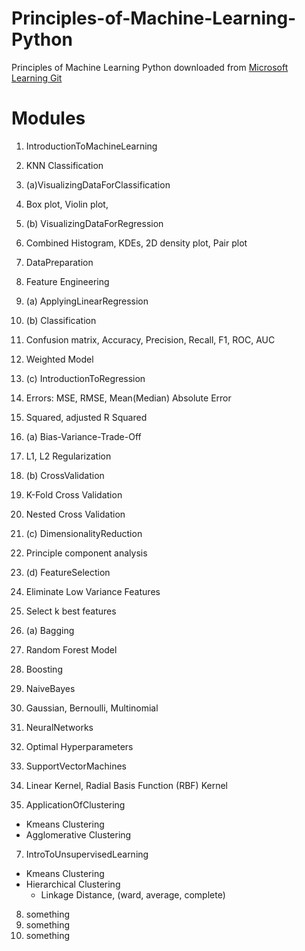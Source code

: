 # Principles-of-Machine-Learning-Python
Principles of Machine Learning Python
downloaded from [Microsoft Learning Git](https://github.com/MicrosoftLearning/Principles-of-Machine-Learning-Python)

# Modules
1.  IntroductionToMachineLearning
  1. KNN Classification

2.  (a)VisualizingDataForClassification
  1. Box plot, Violin plot, 
2.  (b) VisualizingDataForRegression
  2. Combined Histogram, KDEs, 2D density plot, Pair plot
3.  DataPreparation

  1. Feature Engineering
4.  (a) ApplyingLinearRegression
4.  (b) Classification
  1. Confusion matrix, Accuracy, Precision, Recall, F1, ROC, AUC
  2. Weighted Model
4.  (c) IntroductionToRegression
  1. Errors: MSE, RMSE, Mean(Median) Absolute Error
   2. Squared, adjusted R Squared
5.  (a) Bias-Variance-Trade-Off
  1. L1, L2 Regularization
5.  (b) CrossValidation
  1. K-Fold Cross Validation
  2. Nested Cross Validation
5.  (c) DimensionalityReduction
  1. Principle component analysis
5.  (d) FeatureSelection
  1. Eliminate Low Variance Features
  2. Select k best features
6.  (a) Bagging
  1. Random Forest Model
6.  Boosting
6.  NaiveBayes
  1. Gaussian, Bernoulli, Multinomial
6.  NeuralNetworks
  1. Optimal Hyperparameters
6.  SupportVectorMachines
  1. Linear Kernel, Radial Basis Function (RBF) Kernel
7.  ApplicationOfClustering
  * Kmeans Clustering
  * Agglomerative Clustering
7.  IntroToUnsupervisedLearning
  * Kmeans Clustering
  * Hierarchical Clustering
      * Linkage Distance, (ward, average, complete)

8. something 
9. something
10. something
